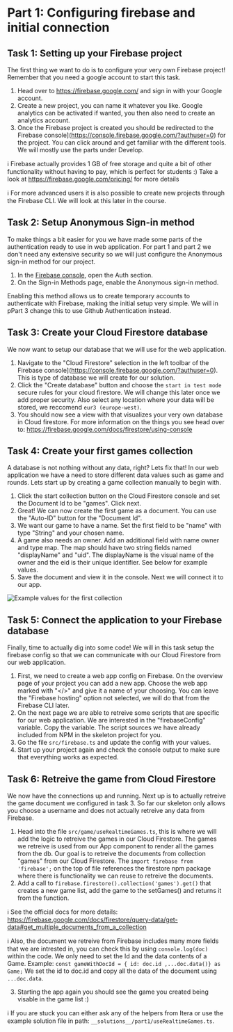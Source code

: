 # Part 1: Configuring firebase and initial connection

## Task 1: Setting up your Firebase project
The first thing we want to do is to configure your very own Firebase project! Remember that you need a google account to start this task. 

1. Head over to https://firebase.google.com/ and sign in with your Google account.
2. Create a new project, you can name it whatever you like. Google analytics can be activated if wanted, you then also need to create an analytics account. 
3. Once the Firebase project is created you should be redirected to the Firebase console](https://console.firebase.google.com/?authuser=0) for the project. You can click around and get familiar with the different tools. We will mostly use the parts under Develop. 

ℹ️  Firebase actually provides 1 GB of free storage and quite a bit of other functionality without having to pay, which is perfect for students :) Take a look at https://firebase.google.com/pricing/ for more details

ℹ️  For more advanced users it is also possible to create new projects through the Firebase CLI. We will look at this later in the course. 

## Task 2: Setup Anonymous Sign-in method
To make things a bit easier for you we have made some parts of the authentication ready to use in web application. For part 1 and part 2 we don't need any extensive security so we will just configure the Anonymous sign-in method for our project. 

1. In the [Firebase console](https://console.firebase.google.com/?authuser=0), open the Auth section.
2. On the Sign-in Methods page, enable the Anonymous sign-in method.

Enabling this method allows us to create temporary accounts to authenticate with Firebase, making the initial setup very simple. We will in pPart 3 change this to use Github Authentication instead.  

## Task 3: Create your Cloud Firestore database
We now want to setup our database that we will use for the web application.

1. Navigate to the "Cloud Firestore" selection in the left toolbar of the Firebase console](https://console.firebase.google.com/?authuser=0). This is type of database we will create for our solution.
2. Click the "Create database" button and choose the `start in test mode` secure rules for your cloud firestore. We will change this later once we add proper security. Also select any location where your data will be stored, we reccomend `eur3 (europe-west)`. 
3. You should now see a view with that visualizes your very own database in Cloud firestore. For more information on the things you see head over to: https://firebase.google.com/docs/firestore/using-console 

## Task 4: Create your first games collection
A database is not nothing without any data, right? Lets fix that! In our web application we have a need to store different data values such as game and rounds. Lets start up by creating a game collection manually to begin with. 

1. Click the start collection button on the Cloud Firestore console and set the Document Id to be "games". Click next. 
2. Great! We can now create the first game as a document. You can use the "Auto-ID" button for the "Document Id". 
3. We want our game to have a name. Set the first field to be "name" with type "String" and your chosen name. 
4. A game also needs an owner. Add an additional field with name owner and type map. The map should have two string fields named "displayName" and "uid". The displayName is the visual name of the owner and the eid is their unique identifier. See below for example values.
5. Save the document and view it in the console. Next we will connect it to our app. 

![Example values for the first collection](https://i.ibb.co/BPDwKr4/Screenshot-2020-10-08-at-21-00-39.png)

## Task 5: Connect the application to your Firebase database
Finally, time to actually dig into some code! We will in this task setup the firebase config so that we can communicate with our Cloud Firestore from our web application.

1. First, we need to create a web app config on Firebase. On the overview page of your project you can add a new app. Choose the web app marked with "</>" and give it a name of your choosing. You can leave the "Firebase hosting" option not selected, we will do that from the Firebase CLI later. 
2. On the next page we are able to retreive some scripts that are specific for our web application. We are interested in the "firebaseConfig" variable. Copy the variable. The script sources we have already included from NPM in the skeleton project for you. 
3. Go the file `src/firebase.ts` and update the config with your values. 
4. Start up your project again and check the console output to make sure that everything works as expected.


## Task 6: Retreive the game from Cloud Firestore
We now have the connections up and running. Next up is to actually retreive the game document we configured in task 3. So far our skeleton only allows you choose a username and does not actually retreive any data from Firebase.

1. Head into the file `src/game/useRealtimeGames.ts`, this is where we will add the logic to retreive the games in our Cloud Firestore. The games we retreive is used from our App component to render all the games from the db. 
Our goal is to retreive the documents from collection "games" from our Cloud Firestore. The `import firebase from 'firebase';` on the top of file references the firestore npm package where there is functionality we can reuse to retreive the documents. 
2. Add a call to `firebase.firestore().collection('games').get()` that creates a new game list, add the game to the setGames() and returns it from the function. 

ℹ️  See the official docs for more details: https://firebase.google.com/docs/firestore/query-data/get-data#get_multiple_documents_from_a_collection 

ℹ️  Also, the document we retreive from Firebase includes many more fields that we are intrested in, you can check this by using `console.log(doc)` within the code. We only need to set the Id and the data contents of a Game. Example: `const gameWithDocId = { id: doc.id ,...doc.data()} as Game;` We set the id to doc.id and copy all the data of the document using `...doc.data`.

3. Starting the app again you should see the game you created being visable in the game list :) 

ℹ️  If you are stuck you can either ask any of the helpers from Itera or use the example solution file in path: `__solutions__/part1/useRealtimeGames.ts`.
